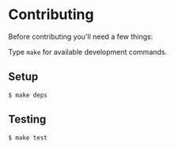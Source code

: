 # Contributing

Before contributing you'll need a few things:

Type `make` for available development commands.

## Setup

```
$ make deps
```

## Testing

```
$ make test
```
